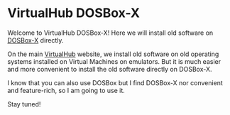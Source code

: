 # VirtualHub DOSBox-X

Welcome to VirtualHub DOSBox-X! Here we will install old software on [DOSBox-X](https://dosbox-x.com/) directly.

On the main [VirtualHub](https://www.virtualhub.eu.org) website, we install old software on old operating systems installed on Virtual Machines on emulators. But it is much easier and more convenient to install the old software directly on DOSBox-X.

I know that you can also use DOSBox but I find DOSBox-X nor convenient and feature-rich, so I am going to use it.

Stay tuned!
